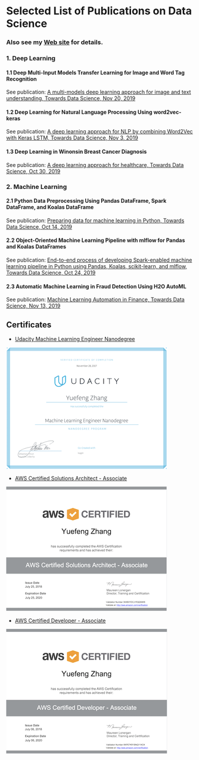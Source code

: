 # Selected List of Publications on Data Science

### Also see my [Web site](https://yzzhang.github.io/) for details.


### 1. Deep Learning

#### 1.1 Deep Multi-Input Models Transfer Learning for Image and Word Tag Recognition
See publication: [A multi-models deep learning approach for image and text understanding, Towards Data Science, Nov 20, 2019](https://towardsdatascience.com/deep-multi-input-models-transfer-learning-for-image-and-word-tag-recognition-7ae0462253dc)

#### 1.2 Deep Learning for Natural Language Processing Using word2vec-keras
See publication: [A deep learning approach for NLP by combining Word2Vec with Keras LSTM, Towards Data Science, Nov 3, 2019](https://towardsdatascience.com/deep-learning-for-natural-language-processing-using-word2vec-keras-d9a240c7bb9d)

#### 1.3 Deep Learning in Winonsin Breast Cancer Diagnosis
See publication: [A deep learning approach for healthcare, Towards Data Science, Oct 30, 2019](https://towardsdatascience.com/deep-learning-in-winonsin-breast-cancer-diagnosis-6bab13838abd)


### 2. Machine Learning

#### 2.1 Python Data Preprocessing Using Pandas DataFrame, Spark DataFrame, and Koalas DataFrame
See publication: [Preparing data for machine learning in Python, Towards Data Science, Oct 14, 2019](https://towardsdatascience.com/python-data-preprocessing-using-pandas-dataframe-spark-dataframe-and-koalas-dataframe-e44c42258a8f)

#### 2.2 Object-Oriented Machine Learning Pipeline with mlflow for Pandas and Koalas DataFrames
See publication: [End-to-end process of developing Spark-enabled machine learning pipeline in Python using Pandas, Koalas, scikit-learn, and mlflow, Towards Data Science, Oct 24, 2019](https://towardsdatascience.com/object-oriented-machine-learning-pipeline-with-mlflow-for-pandas-and-koalas-dataframes-ef8517d39a12)

#### 2.3 Automatic Machine Learning in Fraud Detection Using H2O AutoML
See publication: [Machine Learning Automation in Finance, Towards Data Science, Nov 13, 2019](https://towardsdatascience.com/automatic-machine-learning-in-fraud-detection-using-h2o-automl-6ba5cbf5c79b)

## Certificates

* [Udacity Machine Learning Engineer Nanodegree](https://github.com/yzzhang/machine-learning/blob/master/certificates/Yuefeng_certificate_11_28_2017.pdf)

![machine learning certificate](./image/machine-learning-certificate.png)

* [AWS Certified Solutions Architect - Associate](https://github.com/yzzhang/machine-learning/blob/master/certificates/AWS_Certified_Solutions_Architect_Associate_certificate.pdf)

![AWS architect certificate](./image/aws-architect.png)

* [AWS Certified Developer - Associate](https://github.com/yzzhang/machine-learning/blob/master/certificates/AWS_Certified_Developer_Associate_Certificate.pdf)

![AWS developer certificate](./image/aws-developer.png)
